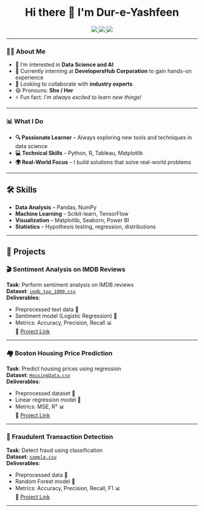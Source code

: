 <h1 align="center">Hi there 👋 I'm Dur-e-Yashfeen</h1>

<p align="center">
  <a href="https://github.com/Dur-e-yashfeen">
    <img src="https://img.shields.io/badge/GitHub-Profile-blue?style=for-the-badge&logo=github" />
  </a>
  <a href="https://www.kaggle.com/dureyashfeen">
    <img src="https://img.shields.io/badge/Kaggle-Profile-blue?style=for-the-badge&logo=kaggle" />
  </a>
  <a href="https://www.linkedin.com/in/dur-e-yashfeen-b76a19204/">
    <img src="https://img.shields.io/badge/LinkedIn-Profile-blue?style=for-the-badge&logo=linkedin" />
  </a>
</p>

---

### 👩‍💻 About Me

- 👀 I’m interested in **Data Science and AI**
- 🌱 Currently interning at **DevelopersHub Corporation** to gain hands-on experience
- 💞️ Looking to collaborate with **industry experts**
- 😄 Pronouns: **She / Her**
- ⚡ Fun fact: *I'm always excited to learn new things!*

---

### 📊 What I Do

- **🔍 Passionate Learner** – Always exploring new tools and techniques in data science  
- **💻 Technical Skills** – Python, R, Tableau, Matplotlib  
- **🌍 Real-World Focus** – I build solutions that solve real-world problems  

---

## 🛠️ Skills

- **Data Analysis** – Pandas, NumPy  
- **Machine Learning** – Scikit-learn, TensorFlow  
- **Visualization** – Matplotlib, Seaborn, Power BI  
- **Statistics** – Hypothesis testing, regression, distributions  

---

## 📁 Projects

### 🎬 Sentiment Analysis on IMDB Reviews  
**Task**: Perform sentiment analysis on IMDB reviews  
**Dataset**: [`imdb_top_1000.csv`](https://github.com/Dur-e-yashfeen/Sentiment_Analysis/blob/main/imdb_top_1000.csv)  
**Deliverables**:
- Preprocessed text data 📝  
- Sentiment model (Logistic Regression) 🤖  
- Metrics: Accuracy, Precision, Recall 📊  
🔗 [Project Link](https://github.com/Dur-e-yashfeen/Sentiment_Analysis)

---

### 🏘️ Boston Housing Price Prediction  
**Task**: Predict housing prices using regression  
**Dataset**: [`HousingData.csv`](https://github.com/Dur-e-yashfeen/Boston-Housing/blob/main/HousingData.csv)  
**Deliverables**:
- Preprocessed dataset 📝  
- Linear regression model 🤖  
- Metrics: MSE, R² 📊  
🔗 [Project Link](https://github.com/Dur-e-yashfeen/Boston-Housing)

---

### 🚨 Fraudulent Transaction Detection  
**Task**: Detect fraud using classification  
**Dataset**: [`sample.csv`](https://github.com/Dur-e-yashfeen/fraud-detction/blob/main/sample.csv)  
**Deliverables**:
- Preprocessed data 📝  
- Random Forest model 🤖  
- Metrics: Accuracy, Precision, Recall, F1 📊  
🔗 [Project Link](https://github.com/Dur-e-yashfeen/fraud-detction)

---

